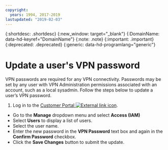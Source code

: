 ```yaml
---
copyright:
  years: 1994, 2017-2019
lastupdated: "2019-02-03"
---
```


{:shortdesc: .shortdesc}
{:new_window: target="_blank"}
{:DomainName: data-hd-keyref="DomainName"}
{:note: .note}
{:important: .important}
{:deprecated: .deprecated}
{:generic: data-hd-programlang="generic"}

# Update a user's VPN password

VPN passwords are required for any VPN connectivity. Passwords may be set by any user with VPN Administration permissions associated with an account, such as a local sysadmin. Follow the steps below to update a user’s VPN password.

1. Log in to the [Customer Portal ![External link icon](../../icons/launch-glyph.svg "External link icon")](https://{DomainName}/).
* Go to the **Manage** dropdown menu and select **Access (IAM)**
* Select **Users** to display a list of users.
* Select the user name.
* Enter the new password in the **VPN Password** text box and again in the **Confirm Password** checkbox.
* Click the **Save Changes** button to submit the update.
